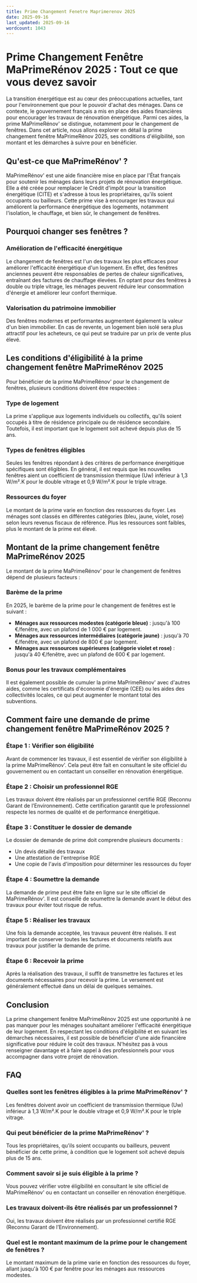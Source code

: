 ```yaml
---
title: Prime Changement Fenetre Maprimerenov 2025
date: 2025-09-16
last_updated: 2025-09-16
wordcount: 1043
---
```


# Prime Changement Fenêtre MaPrimeRénov 2025 : Tout ce que vous devez savoir

La transition énergétique est au cœur des préoccupations actuelles, tant pour l'environnement que pour le pouvoir d'achat des ménages. Dans ce contexte, le gouvernement français a mis en place des aides financières pour encourager les travaux de rénovation énergétique. Parmi ces aides, la prime MaPrimeRénov' se distingue, notamment pour le changement de fenêtres. Dans cet article, nous allons explorer en détail la prime changement fenêtre MaPrimeRénov 2025, ses conditions d'éligibilité, son montant et les démarches à suivre pour en bénéficier.

## Qu'est-ce que MaPrimeRénov' ?

MaPrimeRénov' est une aide financière mise en place par l'État français pour soutenir les ménages dans leurs projets de rénovation énergétique. Elle a été créée pour remplacer le Crédit d'impôt pour la transition énergétique (CITE) et s'adresse à tous les propriétaires, qu'ils soient occupants ou bailleurs. Cette prime vise à encourager les travaux qui améliorent la performance énergétique des logements, notamment l'isolation, le chauffage, et bien sûr, le changement de fenêtres.

## Pourquoi changer ses fenêtres ?

### Amélioration de l'efficacité énergétique

Le changement de fenêtres est l'un des travaux les plus efficaces pour améliorer l'efficacité énergétique d'un logement. En effet, des fenêtres anciennes peuvent être responsables de pertes de chaleur significatives, entraînant des factures de chauffage élevées. En optant pour des fenêtres à double ou triple vitrage, les ménages peuvent réduire leur consommation d'énergie et améliorer leur confort thermique.

### Valorisation du patrimoine immobilier

Des fenêtres modernes et performantes augmentent également la valeur d'un bien immobilier. En cas de revente, un logement bien isolé sera plus attractif pour les acheteurs, ce qui peut se traduire par un prix de vente plus élevé.

## Les conditions d'éligibilité à la prime changement fenêtre MaPrimeRénov 2025

Pour bénéficier de la prime MaPrimeRénov' pour le changement de fenêtres, plusieurs conditions doivent être respectées :

### Type de logement

La prime s'applique aux logements individuels ou collectifs, qu'ils soient occupés à titre de résidence principale ou de résidence secondaire. Toutefois, il est important que le logement soit achevé depuis plus de 15 ans.

### Types de fenêtres éligibles

Seules les fenêtres répondant à des critères de performance énergétique spécifiques sont éligibles. En général, il est requis que les nouvelles fenêtres aient un coefficient de transmission thermique (Uw) inférieur à 1,3 W/m².K pour le double vitrage et 0,9 W/m².K pour le triple vitrage.

### Ressources du foyer

Le montant de la prime varie en fonction des ressources du foyer. Les ménages sont classés en différentes catégories (bleu, jaune, violet, rose) selon leurs revenus fiscaux de référence. Plus les ressources sont faibles, plus le montant de la prime est élevé.

## Montant de la prime changement fenêtre MaPrimeRénov 2025

Le montant de la prime MaPrimeRénov' pour le changement de fenêtres dépend de plusieurs facteurs :

### Barème de la prime

En 2025, le barème de la prime pour le changement de fenêtres est le suivant :

- **Ménages aux ressources modestes (catégorie bleue)** : jusqu'à 100 €/fenêtre, avec un plafond de 1 000 € par logement.
- **Ménages aux ressources intermédiaires (catégorie jaune)** : jusqu'à 70 €/fenêtre, avec un plafond de 800 € par logement.
- **Ménages aux ressources supérieures (catégorie violet et rose)** : jusqu'à 40 €/fenêtre, avec un plafond de 600 € par logement.

### Bonus pour les travaux complémentaires

Il est également possible de cumuler la prime MaPrimeRénov' avec d'autres aides, comme les certificats d'économie d'énergie (CEE) ou les aides des collectivités locales, ce qui peut augmenter le montant total des subventions.

## Comment faire une demande de prime changement fenêtre MaPrimeRénov 2025 ?

### Étape 1 : Vérifier son éligibilité

Avant de commencer les travaux, il est essentiel de vérifier son éligibilité à la prime MaPrimeRénov'. Cela peut être fait en consultant le site officiel du gouvernement ou en contactant un conseiller en rénovation énergétique.

### Étape 2 : Choisir un professionnel RGE

Les travaux doivent être réalisés par un professionnel certifié RGE (Reconnu Garant de l’Environnement). Cette certification garantit que le professionnel respecte les normes de qualité et de performance énergétique.

### Étape 3 : Constituer le dossier de demande

Le dossier de demande de prime doit comprendre plusieurs documents :

- Un devis détaillé des travaux
- Une attestation de l'entreprise RGE
- Une copie de l'avis d'imposition pour déterminer les ressources du foyer

### Étape 4 : Soumettre la demande

La demande de prime peut être faite en ligne sur le site officiel de MaPrimeRénov'. Il est conseillé de soumettre la demande avant le début des travaux pour éviter tout risque de refus.

### Étape 5 : Réaliser les travaux

Une fois la demande acceptée, les travaux peuvent être réalisés. Il est important de conserver toutes les factures et documents relatifs aux travaux pour justifier la demande de prime.

### Étape 6 : Recevoir la prime

Après la réalisation des travaux, il suffit de transmettre les factures et les documents nécessaires pour recevoir la prime. Le versement est généralement effectué dans un délai de quelques semaines.

## Conclusion

La prime changement fenêtre MaPrimeRénov 2025 est une opportunité à ne pas manquer pour les ménages souhaitant améliorer l'efficacité énergétique de leur logement. En respectant les conditions d'éligibilité et en suivant les démarches nécessaires, il est possible de bénéficier d'une aide financière significative pour réduire le coût des travaux. N'hésitez pas à vous renseigner davantage et à faire appel à des professionnels pour vous accompagner dans votre projet de rénovation.

## FAQ

### Quelles sont les fenêtres éligibles à la prime MaPrimeRénov' ?

Les fenêtres doivent avoir un coefficient de transmission thermique (Uw) inférieur à 1,3 W/m².K pour le double vitrage et 0,9 W/m².K pour le triple vitrage.

### Qui peut bénéficier de la prime MaPrimeRénov' ?

Tous les propriétaires, qu'ils soient occupants ou bailleurs, peuvent bénéficier de cette prime, à condition que le logement soit achevé depuis plus de 15 ans.

### Comment savoir si je suis éligible à la prime ?

Vous pouvez vérifier votre éligibilité en consultant le site officiel de MaPrimeRénov' ou en contactant un conseiller en rénovation énergétique.

### Les travaux doivent-ils être réalisés par un professionnel ?

Oui, les travaux doivent être réalisés par un professionnel certifié RGE (Reconnu Garant de l’Environnement).

### Quel est le montant maximum de la prime pour le changement de fenêtres ?

Le montant maximum de la prime varie en fonction des ressources du foyer, allant jusqu'à 100 € par fenêtre pour les ménages aux ressources modestes.